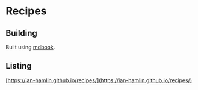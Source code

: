 # Recipes

## Building

Built using [mdbook](https://github.com/rust-lang/mdBook).

## Listing

[https://ian-hamlin.github.io/recipes/](https://ian-hamlin.github.io/recipes/)
